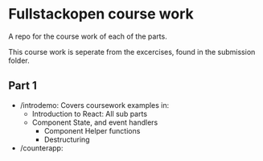 # Fullstackopen course work

A repo for the course work of each of the parts.

This course work is seperate from the excercises, found in the submission folder.

## Part 1

- /introdemo: Covers coursework examples in:
  - Introduction to React: All sub parts
  - Component State, and event handlers
    - Component Helper functions
    - Destructuring
- /counterapp:
